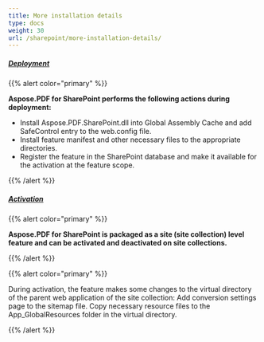 ```yaml
---
title: More installation details
type: docs
weight: 30
url: /sharepoint/more-installation-details/
---
```


##### <ins>**Deployment**

{{% alert color="primary" %}} 

**Aspose.PDF for SharePoint performs the following actions during deployment:**
- Install Aspose.PDF.SharePoint.dll into Global Assembly Cache and add SafeControl entry to the web.config file. 
- Install feature manifest and other necessary files to the appropriate directories.
- Register the feature in the SharePoint database and make it available for the activation at the feature scope. 

{{% /alert %}}


##### <ins>**Activation**

{{% alert color="primary" %}} 

**Aspose.PDF for SharePoint is packaged as a site (site collection) level feature and can be activated and deactivated on site collections.**

{{% /alert %}}

{{% alert color="primary" %}} 

During activation, the feature makes some changes to the virtual directory of the parent web application of the site collection: Add conversion settings page to the sitemap file. Copy necessary resource files to the App_GlobalResources folder in the virtual directory.

{{% /alert %}}